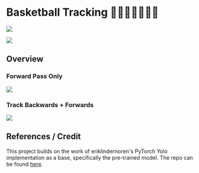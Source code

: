 # Basketball Tracking 🏀⛹🏻‍♀️⛹🏿‍♂️

![](assets/bron.gif)

![](assets/davis.gif)

## Overview

### Forward Pass Only
![](assets/forwards.gif) 

### Track Backwards + Forwards
![](assets/full.gif)

## References / Credit

This project builds on the work of eriklindernoren's PyTorch Yolo implementation as a base, specifically the pre-trained model. The repo can be found [here](https://github.com/eriklindernoren/PyTorch-YOLOv3).
